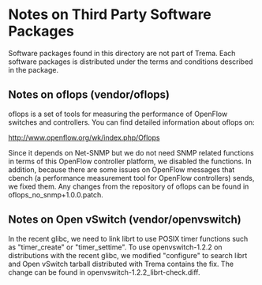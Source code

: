 Notes on Third Party Software Packages
======================================

Software packages found in this directory are not part of Trema. Each software
packages is distributed under the terms and conditions described in the package.


Notes on oflops (vendor/oflops)
-------------------------------

oflops is a set of tools for measuring the performance of OpenFlow switches and
controllers. You can find detailed information about oflops on:

  http://www.openflow.org/wk/index.php/Oflops

Since it depends on Net-SNMP but we do not need SNMP related functions in terms
of this OpenFlow controller platform, we disabled the functions. In addition,
because there are some issues on OpenFlow messages that cbench (a performance
measurement tool for OpenFlow controllers) sends, we fixed them. Any changes
from the repository of oflops can be found in oflops_no_snmp+1.0.0.patch.

Notes on Open vSwitch (vendor/openvswitch)
------------------------------------------

In the recent glibc, we need to link librt to use POSIX timer functions
such as "timer_create" or "timer_settime". To use openvswitch-1.2.2
on distributions with the recent glibc, we modified "configure" to
search librt and Open vSwitch tarball distributed with Trema contains
the fix. The change can be found in openvswitch-1.2.2_librt-check.diff.
